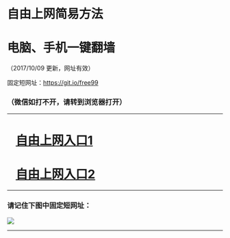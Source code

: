 ﻿# 自由上网简易方法

# 电脑、手机一键翻墙

（2017/10/09 更新，网址有效）

固定短网址：https://git.io/free99

### （微信如打不开，请转到浏览器打开）


***





# &nbsp;&nbsp; <a href="http://ft1919322125.fwq-tz-1001.info/fwqtz01.html?t=100900113553 " target="_blank">自由上网入口1</a>
# &nbsp;&nbsp; <a href="http://ft2162526370.fwq-tz-1002.info/fwqtz02.html?t=100900127368 " target="_blank">自由上网入口2</a>
***

### 请记住下图中固定短网址：

<img src="https://s3-us-west-2.amazonaws.com/fwq-1001/yjfq-20170905okok.png" /> 


***

